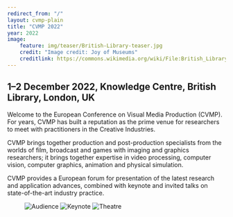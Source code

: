 ```yaml
---
redirect_from: "/"
layout: cvmp-plain
title: "CVMP 2022"
year: 2022
image:
    feature: img/teaser/British-Library-teaser.jpg
    credit: "Image credit: Joy of Museums"
    creditlink: https://commons.wikimedia.org/wiki/File:British_Library_-_Joy_of_Museums_-_2.jpg
---
```

## 1–2 December 2022, Knowledge Centre, British Library, London, UK

Welcome to the <!--ACM SIGGRAPH--> European Conference on Visual Media Production (CVMP). For years, CVMP has built a reputation as the prime venue for researchers to meet with practitioners in the Creative Industries.

CVMP brings together production and post-production specialists from the worlds of film, broadcast and games with imaging and graphics researchers; it brings together expertise in video processing, computer vision, computer graphics, animation and physical simulation.

CVMP provides a European forum for presentation of the latest research and application advances, combined with keynote and invited talks on state-of-the-art industry practice.

<!--In this 19<sup>th</sup> edition of the conference, we are proud to be officially affiliated to and sponsored by [ACM SIGGRAPH](https://www.siggraph.org).-->

<!-- featured images -->
<figure class="top3" >
    <img class="col-xs-12 col-sm-4" src="{{site.url}}/img/cvmp/cvmp-audience.jpg" alt="Audience">
    <img class="col-xs-12 col-sm-4" src="{{site.url}}/img/cvmp/cvmp-keynote.jpg" alt="Keynote">
    <img class="col-xs-12 col-sm-4" src="{{site.url}}/img/cvmp/cvmp-knowledge-centre-theatre.jpg" alt="Theatre">
</figure>
